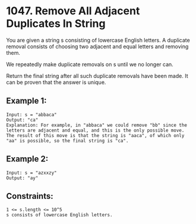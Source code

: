 # 1047. Remove All Adjacent Duplicates In String
      
You are given a string s consisting of lowercase English letters. A duplicate removal consists of choosing two adjacent and equal letters and removing them.

We repeatedly make duplicate removals on s until we no longer can.

Return the final string after all such duplicate removals have been made. It can be proven that the answer is unique.

## Example 1:

    Input: s = "abbaca"
    Output: "ca"
    Explanation: For example, in "abbaca" we could remove "bb" since the letters are adjacent and equal, and this is the only possible move.  The result of this move is that the string is "aaca", of which only "aa" is possible, so the final string is "ca".
## Example 2:

    Input: s = "azxxzy"
    Output: "ay"
## Constraints:

    1 <= s.length <= 10^5
    s consists of lowercase English letters.